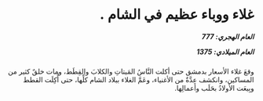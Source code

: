 <h1 dir="rtl">غلاء ووباء عظيم في الشام .</h1>

<h5 dir="rtl">العام الهجري:  777

العام الميلادي: 1375

</h5>

<p dir="rtl">وقعَ غلاء الأسعار بدمشق حتى أكلت النَّاسُ المَيتاتِ والكلابَ والقِطَط، ومات خلقٌ كثير من المساكين، وانكشف عِدَّةٌ من الأغنياء، وعَمَّ الغلاء ببلاد الشام كلِّها، حتى أُكِلَت القطط وبِيعَت الأولادُ بحَلَب وأعمالِها.</p></br>
